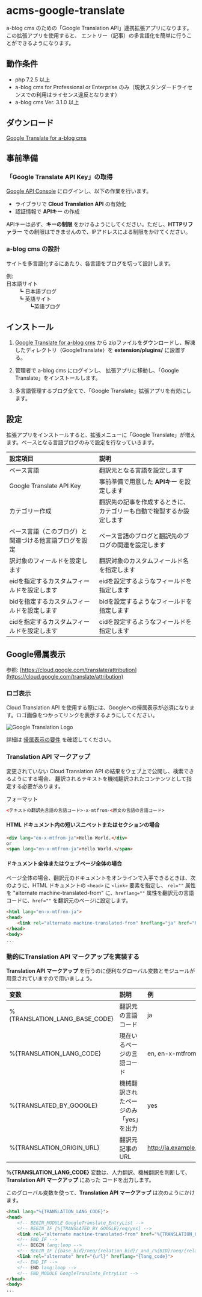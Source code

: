 # acms-google-translate

a-blog cms のための「Google Translation API」連携拡張アプリになります。この拡張アプリを使用すると、
エントリー（記事）の多言語化を簡単に行うことができるようになります。

## 動作条件

* php 7.2.5 以上
* a-blog cms for Professional or Enterprise のみ（現状スタンダードライセンスでの利用はライセンス違反となります）
* a-blog cms Ver. 3.1.0 以上

## ダウンロード

[Google Translate for a-blog cms](https://github.com/appleple/acms-google-translate/raw/master/build/GoogleTranslate.zip)

## 事前準備

### 「Google Translate API Key」の取得

[Google API Console](https://console.developers.google.com/) にログインし、以下の作業を行います。

* ライブラリで **Cloud Translation API** の有効化
* 認証情報で **APIキー** の作成

APIキーは必ず、**キーの制限** をかけるようにしてください。ただし、**HTTPリファラー** での制限はできませんので、IPアドレスによる制限をかけてください。

### a-blog cms の設計

サイトを多言語化するにあたり、各言語をブログを切って設計します。

例:  
日本語サイト  
　　 ┗ 日本語ブログ  
　　 ┗ 英語サイト  
　　　　 ┗英語ブログ  

## インストール

1. [Google Translate for a-blog cms](https://github.com/appleple/acms-google-translate/raw/master/build/GoogleTranslate.zip) から
zipファイルをダウンロードし、解凍したディレクトリ（GoogleTranslate）を **extension/plugins/** に設置する。

1. 管理者で a-blog cms にログインし、 拡張アプリに移動し、「Google Translate」をインストールします。

1. 多言語管理するブログ全てで、「Google Translate」拡張アプリを有効にします。

## 設定

拡張アプリをインストールすると、拡張メニューに「Google Translate」が増えます。ベースとなる言語ブログのみで設定を行なっていきます。

|設定項目|説明|
|:---|:---|
|ベース言語|翻訳元となる言語を設定します|
|Google Translate API Key|事前準備で用意した **APIキー** を設定します|
|カテゴリー作成|翻訳先の記事を作成するときに、カテゴリーも自動で複製するか設定します|
|ベース言語（このブログ）と関連づける他言語ブログを設定|ベース言語のブログと翻訳先のブログの関連を設定します|
|訳対象のフィールドを設定します|翻訳対象のカスタムフィールド名を指定します|
|eidを指定するカスタムフィールドを設定します|eidを設定するようなフィールドを指定します|
|bidを指定するカスタムフィールドを設定します|bidを設定するようなフィールドを指定します|
|cidを指定するカスタムフィールドを設定します|cidを設定するようなフィールドを指定します|

## Google帰属表示

参照: [https://cloud.google.com/translate/attribution](https://cloud.google.com/translate/attribution)

### ロゴ表示

Cloud Translation API を使用する際には、Googleへの帰属表示が必須になります。ロゴ画像をつかってリンクを表示するようにしてください。

![Google Translation Logo](https://cloud.google.com/translate/images/text-attribution.png)


詳細は [帰属表示の要件](https://cloud.google.com/translate/attribution) を確認してください。

### Translation API マークアップ

変更されていない Cloud Translation API の結果をウェブ上で公開し、検索できるようにする場合、
翻訳されるテキストを機械翻訳されたコンテンツとして指定する必要があります。

フォーマット

```html
<テキストの翻訳先言語の言語コード>-x-mtfrom-<原文の言語の言語コード>
```

#### HTML ドキュメント内の短いスニペットまたはセクションの場合

```html
<div lang="en-x-mtfrom-ja">Hello World.</div>
or
<span lang="en-x-mtfrom-ja">Hello World.</span>
```

#### ドキュメント全体またはウェブページ全体の場合

ページ全体の場合、翻訳元のドキュメントをオンラインで入手できるときは、次のように、HTML ドキュメントの ```<head>``` に ```<link>``` 要素を指定し、
```rel=""``` 属性を "alternate machine-translated-from" に、```hreflang=""``` 属性を翻訳元の言語コードに、```href=""``` を翻訳元のページに設定します。

```html
<html lang="en-x-mtfrom-ja">
<head>
    <link rel="alternate machine-translated-from" hreflang="ja" href="http://ja.example.com/hello.html">
</head>
<body>
...
```

### 動的にTranslation API マークアップを実装する

**Translation API マークアップ** を行うのに便利なグローバル変数とモジュールが用意されていますので用いましょう。

|変数|説明|例|
|:---|:---|:---|
|%{TRANSLATION_LANG_BASE_CODE}|翻訳元の言語コード|ja|
|%{TRANSLATION_LANG_CODE}|現在いるページの言語コード|en, en-x-mtfrom-ja|
|%{TRANSLATED_BY_GOOGLE}|機械翻訳されたページのみ「yes」を出力|yes|
|%{TRANSLATION_ORIGIN_URL}|翻訳元記事のURL|http://ja.example.com/hello.html|

**%{TRANSLATION_LANG_CODE}** 変数は、人力翻訳、機械翻訳を判断して、**Translation API マークアップ** にあった コードを出力します。

このグローバル変数を使って、**Translation API マークアップ** は次のようにかけます。

```html
<html lang="%{TRANSLATION_LANG_CODE}">
<head>
    <!-- BEGIN_MODULE GoogleTranslate_EntryList -->
    <!-- BEGIN_IF [%{TRANSLATED_BY_GOOGLE}/eq/yes] -->
    <link rel="alternate machine-translated-from" href="%{TRANSLATION_ORIGIN_URL}" hreflang="%{TRANSLATION_LANG_BASE_CODE}">
    <!-- END_IF -->
    <!-- BEGIN lang:loop -->
    <!-- BEGIN_IF [{base_bid}/neq/{relation_bid}/_and_/%{BID}/neq/{relation_bid}] -->
    <link rel="alternate" href="{url}" hreflang="{lang_code}">
    <!-- END_IF -->
    <!-- END lang:loop -->
    <!-- END_MODULE GoogleTranslate_EntryList -->
</head>
<body>
...
```

